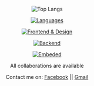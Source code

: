 



<div align="center">

![Top Langs](https://github-readme-stats.vercel.app/api/top-langs/?username=baibsFar&theme=dracula&hide=css,scss,less,html,objective-c,ejs,ruby&layout=compact&hide_progress=true)

[![Languages](https://skillicons.dev/icons?i=js,html,css,cpp,c,ts)](https://skillicons.dev)

[![Frontend & Design](https://skillicons.dev/icons?i=vue,react,angular,figma)](https://skillicons.dev)

[![Backend](https://skillicons.dev/icons?i=nodejs,express)](https://skillicons.dev)

[![Embeded](https://skillicons.dev/icons?i=arduino)](https://skillicons.dev)

<p>All collaborations are available</p>
<p>Contact me on:    <a href="https://www.facebook.com/bila.fararano">Facebook</a>  ||  <a href="mailto:fararano.kevin@gmail.com">Gmail</a></p

</div>
